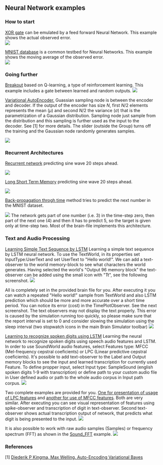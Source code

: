 ## Neural Network examples


### How to start
[XOR gate](https://github.com/GoodAI/BrainSimulatorSampleProjects/blob/master/NeuralNetworks/Xor.brain) can be emulated by a feed forward Neural Network. This example shows the actual observed error.<br>
![](../img/XOR_flow.PNG)

[MNIST database](https://github.com/GoodAI/BrainSimulatorSampleProjects/blob/master/NeuralNetworks/Mnist.brain) is a common testbed for Neural Networks. This example shows the moving average of the observed error.<br>
![](../img/MNIST_flow.PNG)


### Going further
[Breakout](https://github.com/GoodAI/BrainSimulatorSampleProjects/blob/master/NeuralNetworks/Breakout.brain) based on Q-learning, a type of reinforcement learning. This example includes a gate between learned and random outputs.
![](../img/Breakout_flow.PNG)

[Variational AutoEncoder.](https://github.com/GoodAI/BrainSimulatorSampleProjects/blob/master/NeuralNetworks/VariGauss.brain) Guassian sampling node is between the encoder and decoder. If the output of the encoder has size $N$, first $N/2$ elements represents the mean ($\mu$) and second $N/2$ the variance ($\sigma$) that is the parametrization of a Gaussian distribution. Sampling node just sample from the distribution and this sampling is further used as the input to the decoder. See [1] for more details. The slider (outside the Group) turns off the training and the Gaussian node randomly generates samples.

![](../img/Vari_AutoEncoder_brain.PNG)


### Recurrent Architectures

[Recurrent network](https://github.com/GoodAI/BrainSimulatorSampleProjects/blob/master/NeuralNetworks/RNN_sine.brain) predicting sine wave 20 steps ahead.

![](../img/RNN_sine.PNG)

[Long Short Term Memory](https://github.com/GoodAI/BrainSimulatorSampleProjects/blob/master/NeuralNetworks/LSTM_sine.brain) predicting sine wave 20 steps ahead.

![](../img/LSTM_sine.PNG)

[Back-propagation throgh time](https://github.com/GoodAI/BrainSimulatorSampleProjects/blob/master/NeuralNetworks/BPTT_on_mnistSequences.brain) method tries to predict the next number in the MNIST dataset.

![](../img/BPTT_mnist.PNG)
The network gets part of one number (i.e. 3) in the time-step zero, then part of the next one (4) and then it has to predict 5, so the target is given only at time-step two. Most of the brain-file implements this architecture.


### Text and Audio Processing

[Learning Simple Text Sequence by LSTM](https://github.com/GoodAI/BrainSimulatorSampleProjects/blob/master/NeuralNetworks/LSTM_text.brain)
Learning a simple text sequence by LSTM neural network.
To use the TextWorld, in its properties set InputType:UserText and set UserText to "Hello world!".
We can add a text-observer to the world memory-block to see what characters the world generates.
Having selected the world's "Output 96 memory block" the text-observer can be added using the small icon with "Tt", see the following screenshot.
![](../img/LSTM_text2.png)

All is completely set in the provided brain file for you.
After executing it you can watch a repeated "Hello world!" sample from TextWorld and also LSTM prediction which should be more and more accurate over a short time period.
You can notice its error (cost) in the TimePlotObserver. See the next screenshot.
The text observers may not display the text properly. This error is caused by the simulation running too quickly, so please make sure that the report interval is set to 0 and consider slowing the simulation using the sleep interval (two stopwatch icons in the main Brain Simulator toolbar)
![](../img/LSTM_text.png)

[Learning to recognize spoken digits using LSTM](https://github.com/GoodAI/BrainSimulatorSampleProjects/blob/master/NeuralNetworks/Sound_LPC.brain)
Learning the neural network to recognize spoken digits using speech audio features and LSTM. In order to use SoundWorld audio features, select Features type: MFCC (Mel-frequency cepstral coeficients) or LPC (Linear predictive cepstral coeficients). It's possible to add text-observer to the Label and Output memory blocks to see the input and learned transcription for currently used Feature. To define propper input, select Input type: SampleSound (english spoken digits 1-9 with transcription) or define path to your custom audio file in User defined audio or path to the whole audio corpus in Input path corpus.
![](../img/sound_set_world.png)

Two complete examples are provided for you. [One for presentation of usage of LPC features](https://github.com/GoodAI/BrainSimulatorSampleProjects/blob/master/NeuralNetworks/Sound_MFCC.brain) and [another for use of MFCC features](https://github.com/GoodAI/BrainSimulatorSampleProjects/blob/master/NeuralNetworks/Sound_LPC.brain). Both are very similar. After executing you can see visual representation of features using spike-observer and transcription of digit in text-observer. Second text-observer shows actual transcription output of network, that predicts what digit is being presented to the input.
![](../img/sound_example1.png)

It is also possible to work with raw audio samples (Samples) or frequency spectrum (FFT) as shown in the [Sound_FFT](https://github.com/GoodAI/BrainSimulatorSampleProjects/blob/master/NeuralNetworks/Sound_FFT.brain) example.
![](../img/sound_example2.png)


### References
 [1] [Diederik P Kingma, Max Welling. Auto-Encoding Variational Bayes](http://arxiv.org/abs/1312.6114)
